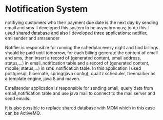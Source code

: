 # Notification System
notifiying customers who their payment due date is the next day by sending email and sms. I developed this system to be asynchronous; to do this I used shared database and also I developed three applications: notifier, emilsender and smssender

Notifier is responsible for running the schedular every night and find billings should be paid until tomorrow, for each billing generate the content of email and sms, then insert a record of (generated content, email address, status,...) in email_notification table and a record of (generated content, mobile, status,...) in sms_notification table. In this application I used postgresql, hibernate, spring(java config), quartz scheduler, freemarker as a template engine, java 8 and maven.

Emailsender application is responsible for sending email; query data from email_notification table and use java mail to connect to the mail server and send emails.

It is also possible to replace shared database with MOM which in this case can be ActiveMQ.
